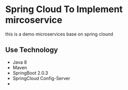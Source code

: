 # Spring Cloud To Implement mircoservice

this is a demo microservices base on spring clound

## Use Technology
* Java 8
* Maven
* SpringBoot 2.0.3
* SpringCloud Config-Server
* 
